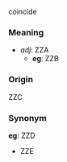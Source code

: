 coincide
### Meaning
+ _adj_: ZZA
	+ __eg__: ZZB

### Origin

ZZC

### Synonym

__eg__: ZZD

+ ZZE


